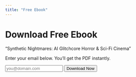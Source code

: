 ```yaml
---
title: "Free Ebook"
---
```

<h1>Download Free Ebook</h1>
<p>“Synthetic Nightmares: AI Glitchcore Horror & Sci-Fi Cinema”</p>
<p class="note">Enter your email below. You’ll get the PDF instantly.</p>
<form class="convertkit-form" action="https://app.convertkit.com/forms/8469338/subscriptions" method="post">
  <input type="email" name="email_address" placeholder="you@domain.com" required>
  <button type="submit" class="cta-button">Download Now</button>
</form>
